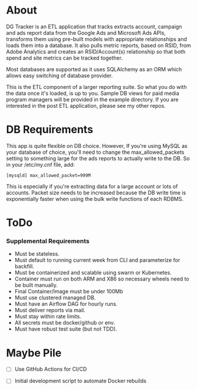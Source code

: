 # About

DG Tracker is an ETL application that tracks extracts account, campaign
and ads report data from the Google Ads and Microsoft Ads APIs,
transforms them using pre-built models with appropriate relationships
and loads them into a database. It also pulls metric reports, based on
RSID, from Adobe Analytics and creates an RSID/Account(s) relationship
so that both spend and site metrics can be tracked together.

Most databases are supported as it uses SQLAlchemy as an ORM which
allows easy switching of database provider.

This is the ETL component of a larger reporting suite. So what you do
with the data once it's loaded, is up to you. Sample DB views for paid
media program managers will be provided in the example directory. If you
are interested in the post ETL application, please see my other repos.



# DB Requirements

This app is quite flexible on DB choice. However, If you're using MySQL
as your database of choice, you'll need to change the
max_allowed_packets setting to something large for the ads reports to
actually write to the DB. So in your /etc/my.cnf file, add:

`[mysqld]
max_allowed_packet=999M
`

This is especially if you're extracting data for a large account or lots
of accounts. Packet size needs to be increased because the DB write time
is exponentially faster when using the bulk write functions of each
RDBMS.

# ToDo

### Supplemental Requirements

- Must be stateless.
- Must default to running current week from CLI and parameterize for
  backfill.
- Must be containerized and scalable using swarm or Kubernetes.
- Container must run on both ARM and X86 so necessary wheels need to be
  built manually.
- Final Container/Image must be under 100Mb
- Must use clustered managed DB.
- Must have an Airflow DAG for hourly runs.
- Must deliver reports via mail.
- Must stay within rate limits.
- All secrets must be docker/github or env.
- Must have robust test suite (but not TDD).

# Maybe Pile

- [ ] Use GitHub Actions for CI/CD
- [ ] Initial development script to automate Docker rebuilds

